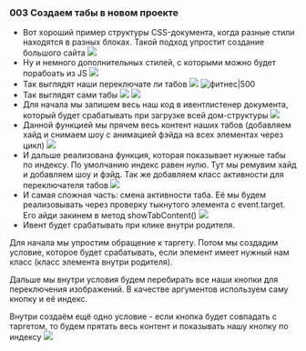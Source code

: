 ### **003 Создаем табы в новом проекте**

- Вот хороший пример структуры CSS-документа, когда разные стили находятся в разных блоках. Такой подход упростит создание большого сайта
![](../_png/Pasted%20image%2020220909164146.png)
- Ну и немного дополнительных стилей, с которыми можно будет порабоать из JS
![](../_png/Pasted%20image%2020220909164151.png)
- Так выглядят наши переключате ли табов
![](../_png/Pasted%20image%2020220909164157.png)
![фитнес|500](../_png/Pasted%20image%2020220909164203.png)
- Так выглядят сами табы
![](../_png/Pasted%20image%2020220909164228.png)
![](../_png/Pasted%20image%2020220909164234.png)
- Для начала мы запишем весь наш код в ивентлистенер документа, который будет срабатывать при загрузке всей дом-структуры
![](../_png/Pasted%20image%2020220909164245.png)
- Данной функцией мы прячем весь контент наших табов (добавляем хайд и снимаем шоу с анимацией фэйда на всех элементах через цикл)
![](../_png/Pasted%20image%2020220909164250.png)
- И дальше реализована функция, которая показывает нужные табы по индексу. По умолчанию индекс равен нулю. Тут мы ремувим хайд и добавляем шоу и фэйд. Так же добавляем класс активности для переключателя табов
![](../_png/Pasted%20image%2020220909164255.png)
- И самая сложная часть: смена активности таба. Её мы будем реализовывать через проверку тыкнутого элемента с event.target. Его айди закинем в метод showTabContent()
![](../_png/Pasted%20image%2020220909164301.png)
- Ивент будет срабатывать при клике внутри родителя.

Для начала мы упростим обращение к таргету. Потом мы создадим условие, которое будет срабатывать, если элемент имеет нужный нам класс (класс элемента внутри родителя).

Дальше мы внутри условия будем перебирать все наши кнопки для переключения изображений. В качестве аргументов используем саму кнопку и её индекс.

Внутри создаём ещё одно условие - если кнопка будет совпадать с таргетом, то будем прятать весь контент и показывать нашу кнопку по индексу
![](../_png/Pasted%20image%2020220909164306.png)